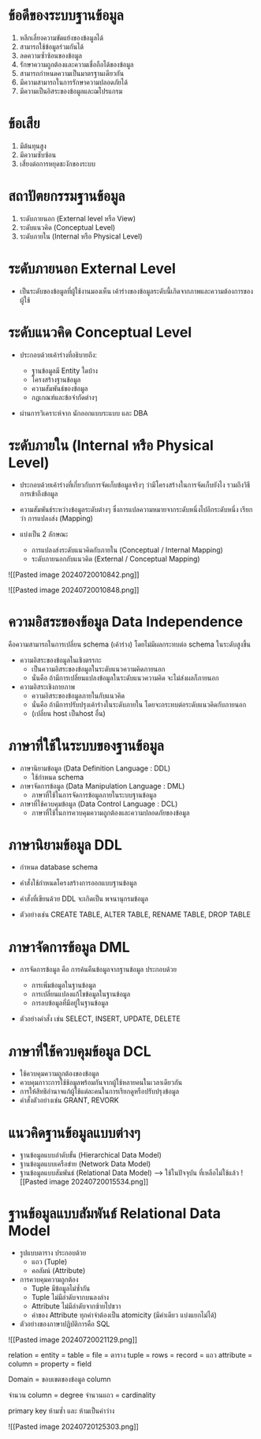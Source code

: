 
# ข้อดีของระบบฐานข้อมูล

1. หลีกเลี่ยงความขัดแย้งของข้อมูลได้
2. สามารถใช้ข้อมูลร่วมกันได้
3. ลดความซ้ำซ้อนของข้อมูล
4. รักษาความถูกต้องและความเชื่อถือได้ของข้อมูล
5. สามารถกำหนดความเป็นมาตรฐานเดียวกัน
6.  มีความสามารถในการรักษาความปลอดภัยได้
7. มีความเป็นอิสระของข้อมูลและฌโปรแกรม

# ข้อเสีย

1. มีต้นทุนสูง
2. มีความซับซ้อน
3. เสี่ยงต่อการหยุดชะงักของระบบ


# สถาปัตยกรรมฐานข้อมูล

1. ระดับภายนอก (External level หรือ View)
2. ระดับแนวคิด (Conceptual Level)
3. ระดับภายใน (Internal หรือ Physical Level)


# ระดับภายนอก External Level

- เป็นระดับของข้อมูลที่ผู้ใช้งานมองเห็น เค้าร่างของข้อมูลระดับนี้เกิดจากภาพและความต้องการของผู้ใช้

# ระดับแนวคิด Conceptual Level

- ประกอบด้วยเค้าร่างที่อธิบายถึง:
	- ฐานข้อมูลมี Entity ใดบ้าง
	- โครงสร้างฐานข้อมูล
	- ความสัมพันธ์ของข้อมูล
	- กฎเกณฑ์และข้อจำกัดต่างๆ
	
- ผ่านการวิเคราะห์จาก นักออกแบบระแบบ และ DBA


# ระดับภายใน (Internal หรือ Physical Level)

- ประกอบด้วยเค้าร่างที่เกี่ยวกับการจัดเก็บข้อมูลจริงๆ ว่ามีโครงสร้างในการจัดเก็บยังไง รวมถึงวิธีการเข้าถึงข้อมูล

- ความสัมพันธ์ระหว่างข้อมูลระดับต่างๆ ซึ่งการแปลความหมายจากระดับหนึ่งไปอีกระดับหนึ่ง เรียกว่า การแปลงส่ง (Mapping)

- แบ่งเป็น 2 ลักษณะ
	- การแปลงส่งระดับแนวคิดกับภายใน (Conceptual / Internal Mapping)
	- ระดับภายนอกกับแนวคิด (External / Conceptual Mapping)

![[Pasted image 20240720010842.png]]

![[Pasted image 20240720010848.png]]

# ความอิสระของข้อมูล Data Independence

คือความสามารถในการเปลี่ยน schema (เค้าร่าง) โดยไม่มีผลกระทบต่อ schema ในระดับสูงขึ้น

 - ความอิสระของข้อมูลในเชิงตรรกะ
	 - เป็นความอิสระของข้อมูลในระดับแนวความคิดภายนอก
	 - นั่นคือ ถ้ามีการเปลี่ยนแปลงข้อมูลในระดับแนวความคิด จะไม่ส่งผลก็ภายนอก
- ความอิสระเชิงกายภาพ
	- ความอิสระของข้อมูลภายในกับแนวคิด
	- นั่นคือ ถ้ามีการปรับปรุงเค้าร่างในระดับภายใน โดยจะกระทบต่อระดับแนวคิดกับภายนอก
	- (เปลี่ยน host เป็นhost อื่น)

# ภาษาที่ใช้ในระบบของฐานข้อมูล

- ภาษานิยามข้อมูล (Data Definition Language : DDL)
	- ใช้กำหนด schema
- ภาษาจัดการข้อมูล (Data Manipulation Language : DML)
	- ภาษาที่ใช้ในการจัดการข้อมูลภายในระบบฐานข้อมูล
- ภาษาที่ใช้ควบคุมข้อมูล (Data Control Language : DCL)
	- ภาษาที่ใช้ในการควบคุมความถูกต้องและความปลอดภัยของข้อมูล

# ภาษานิยามข้อมูล DDL

- กำหนด database schema

- คำสั่งใช้กำหนดโครงสร้างการออกแบบฐานข้อมูล

- คำสั่งที่เขียนด้วย DDL จะเกิดเป็น พจนานุกรมข้อมูล

- ตัวอย่างเช่น CREATE TABLE, ALTER TABLE, RENAME TABLE, DROP TABLE


# ภาษาจัดการข้อมูล DML

- การจัดการข้อมูล คือ การค้นคืนข้อมูลจากฐานข้อมูล ประกอบด้วย
	- การเพิ่มข้อมูลในฐานข้อมูล
	- การเปลี่ยนแปลงแก้ไขข้อมูลในฐานข้อมูล
	- การลบข้อมูลที่มีอยู่ในฐานข้อมูล
	
- ตัวอย่างคำสั่ง เช่น SELECT, INSERT, UPDATE, DELETE

# ภาษาที่ใช้ควบคุมข้อมูล DCL

- ใช้ควบคุมความถูกต้องของข้อมูล
- ควบคุมภาวะการใช้ช้อมูลพร้อมกันจากผู้ใช้หลายคนในเวลาเดียวกัน
- การให้สิทธิอำนาจแก้ผู้ใช้แต่ละคนในการเรียกดูหรือปรับปรุงข้อมูล
- คำสั่งตัวอย่างเช่น GRANT, REVORK


# แนวคิดฐานข้อมูลแบบต่างๆ

- ฐานข้อมูลแบบลำดับขั้น (Hierarchical Data Model)
- ฐานข้อมูลแบบเครือข่าย (Network Data Model)
- ฐานข้อมูลแบบสัมพันธ์ (Relational Data Model) --> ใช้ในปัจจุบัน ที่เหลือไม่ใช้แล้ว
![[Pasted image 20240720015534.png]]


# ฐานข้อมูลแบบสัมพันธ์ Relational Data Model

- รูปแบบตาราง ประกอบด้วย
	- แถว (Tuple)
	- คอลัมน์ (Attribute)
- การควบคุมความถูกต้อง
	- Tuple มีข้อมูลไม่ซ้ำกัน
	- Tuple ไม่มีลำดับจากบนลงล่าง
	- Attribute ไม่มีลำดับจากซ้ายไปขวา
	- ค่าของ Attribute ทุกค่าจำต้องเป็น atomicity (มีค่าเดียว แบ่งแยกไม่ได้)
- ตัวอย่างของภาษาปฏิบัติการคือ SQL

![[Pasted image 20240720021129.png]]

relation = entity = table = file = ตาราง 
tuple = rows = record = แถว
attribute = column = property = field

Domain = ขอบเขตของข้อมูล column

จำนวน column = degree
จำนวนแถว = cardinality

primary key ห้ามซ้ำ และ ห้ามเป็นค่าว่าง

![[Pasted image 20240720125303.png]]